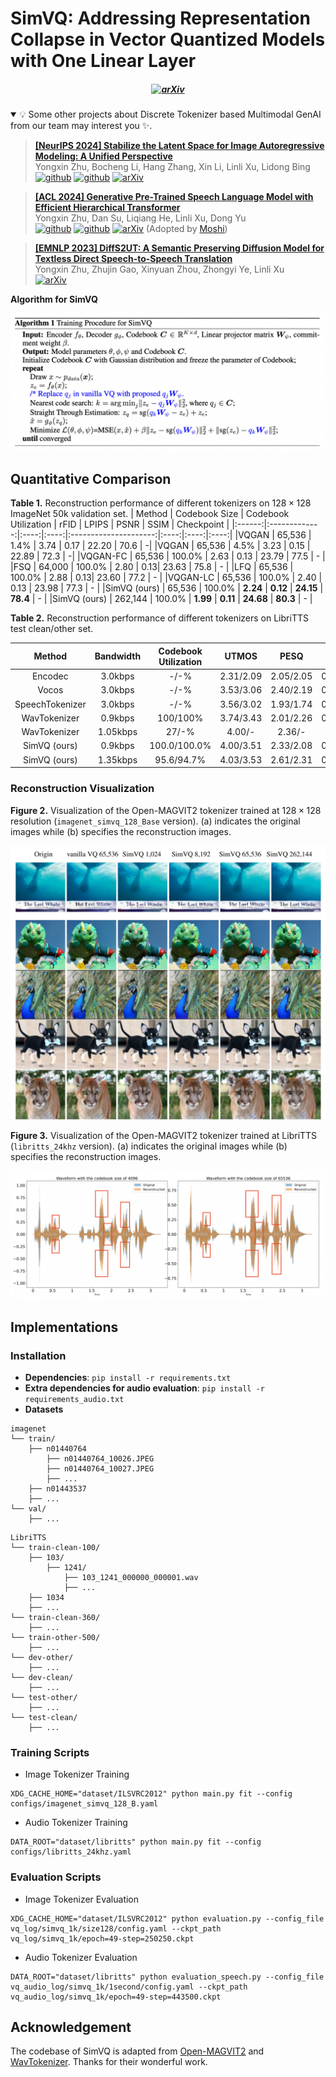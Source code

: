 # SimVQ: Addressing Representation Collapse in Vector Quantized Models with One Linear Layer


<h5 align="center">

[![arXiv](https://img.shields.io/badge/Arxiv-2411.02038-AD1C18.svg?logo=arXiv)](https://arxiv.org/abs/2411.02038)

</h5>



<details open><summary>💡 Some other projects about Discrete Tokenizer based Multimodal GenAI from our team may interest you ✨. </summary><p>
<!--  may -->

> [**[NeurIPS 2024] Stabilize the Latent Space for Image Autoregressive Modeling: A Unified Perspective**](https://github.com/DAMO-NLP-SG/DiGIT) <br>
> Yongxin Zhu, Bocheng Li, Hang Zhang, Xin Li, Linli Xu, Lidong Bing <br>
[![github](https://img.shields.io/badge/-Github-black?logo=github)](https://github.com/DAMO-NLP-SG/DiGIT)  [![github](https://img.shields.io/github/stars/DAMO-NLP-SG/DiGIT.svg?style=social)](https://github.com/DAMO-NLP-SG/DiGIT) [![arXiv](https://img.shields.io/badge/Arxiv-2410.12490-b31b1b.svg?logo=arXiv)](https://arxiv.org/abs/2410.12490) <br>

> [**[ACL 2024] Generative Pre-Trained Speech Language Model with Efficient Hierarchical Transformer**](https://github.com/youngsheen/GPST) <br>
> Yongxin Zhu, Dan Su, Liqiang He, Linli Xu, Dong Yu <br>
[![github](https://img.shields.io/badge/-Github-black?logo=github)](https://github.com/youngsheen/GPST)  [![github](https://img.shields.io/github/stars/youngsheen/GPST.svg?style=social)](https://github.com/youngsheen/GPST) [![arXiv](https://img.shields.io/badge/Arxiv-2406.00976-b31b1b.svg?logo=arXiv)](https://arxiv.org/abs/2406.00976) (Adopted by [Moshi](https://arxiv.org/abs/2410.00037))<br>

> [**[EMNLP 2023] DiffS2UT: A Semantic Preserving Diffusion Model for Textless Direct Speech-to-Speech Translation**](https://aclanthology.org/2023.emnlp-main.709) <br>
> Yongxin Zhu, Zhujin Gao, Xinyuan Zhou, Zhongyi Ye, Linli Xu <br>
[![arXiv](https://img.shields.io/badge/Arxiv-2310.17570-b31b1b.svg?logo=arXiv)](https://arxiv.org/abs/2310.17570) <br>

</p></details>


**Algorithm for SimVQ** 

<p align="center">
<img src="./assets/Algorithm.png">
</p>


## Quantitative Comparison

**Table 1.** Reconstruction performance of different tokenizers on $128 \times 128$ ImageNet 50k validation set.
| Method | Codebook Size | Codebook Utilization | rFID | LPIPS | PSNR | SSIM | Checkpoint |
|:------:|:-------------:|:----:|:----:|:---------------------:|:----:|:----:|:----:|
|VQGAN | 65,536 |  1.4% | 3.74 |  0.17 | 22.20 | 70.6 | -|
|VQGAN | 65,536 |  4.5% | 3.23 |  0.15 | 22.89 | 72.3 | -|
|VQGAN-FC | 65,536 | 100.0% | 2.63 | 0.13 | 23.79 | 77.5 | - |
|FSQ | 64,000 | 100.0% | 2.80 | 0.13| 23.63 | 75.8 | - |
|LFQ | 65,536 | 100.0% | 2.88 | 0.13| 23.60 | 77.2 | - |
|VQGAN-LC | 65,536 | 100.0% | 2.40 | 0.13 | 23.98 | 77.3 | - |
|SimVQ (ours) | 65,536 | 100.0% | **2.24** | **0.12** | **24.15** | **78.4** | - |
|SimVQ (ours) | 262,144 | 100.0% | **1.99** | **0.11** | **24.68** | **80.3** | - |

   
**Table 2.** Reconstruction performance of different tokenizers on LibriTTS test clean/other set.

| Method | Bandwidth | Codebook Utilization | UTMOS | PESQ | STOI | V/UV F1 | Checkpoint |
|:------:|:-------------:|:----:|:----:|:---------------------:|:----:|:----:|:----:|
|Encodec | 3.0kbps | -/-% | 2.31/2.09 | 2.05/2.05 | 0.90/0.88 | 0.92/0.89 | - |
|Vocos | 3.0kbps | -/-% | 3.53/3.06 | 2.40/2.19 | 0.92/0.90 | 0.94/0.91 | - |
|SpeechTokenizer | 3.0kbps | -/-% | 3.56/3.02 | 1.93/1.74 | 0.88/0.84 | 0.93/0.89 | - |
|WavTokenizer | 0.9kbps | 100/100% | 3.74/3.43 | 2.01/2.26 | 0.89/0.89 | 0.92/0.92 | - |
|WavTokenizer | 1.05kbps | 27/-% | 4.00/- | 2.36/- | 0.81/- | 0.94/- | - |
|SimVQ (ours) | 0.9kbps | 100.0/100.0% | 4.00/3.51 | 2.33/2.08 | 0.91/0.88 | 0.94/0.91 | - |
|SimVQ (ours) | 1.35kbps | 95.6/94.7% | 4.03/3.53 | 2.61/2.31 | 0.93/0.90 | 0.95/0.93 | - |


### Reconstruction Visualization

**Figure 2.** Visualization of the Open-MAGVIT2 tokenizer trained at $128 \times 128$ resolution (`imagenet_simvq_128_Base` version). (a) indicates the original images while (b) specifies the reconstruction images.
<p align="center">
    <img src="./assets/case_image.png">
</p>

**Figure 3.** Visualization of the Open-MAGVIT2 tokenizer trained at LibriTTS (`libritts_24khz` version). (a) indicates the original images while (b) specifies the reconstruction images.
<p align="center">
    <img src="./assets/case_audio.png">
</p>


## Implementations

### Installation

- **Dependencies**: `pip install -r requirements.txt`
- **Extra dependencies for audio evaluation**: `pip install -r requirements_audio.txt`
- **Datasets**
```
imagenet
└── train/
    ├── n01440764
        ├── n01440764_10026.JPEG
        ├── n01440764_10027.JPEG
        ├── ...
    ├── n01443537
    ├── ...
└── val/
    ├── ...
```

```
LibriTTS
└── train-clean-100/
    ├── 103/
        ├── 1241/
            ├── 103_1241_000000_000001.wav
            ├── ...
    ├── 1034
    ├── ...
└── train-clean-360/
    ├── ...
└── train-other-500/
    ├── ...
└── dev-other/
    ├── ...
└── dev-clean/
    ├── ...
└── test-other/
    ├── ...
└── test-clean/
    ├── ...
```

### Training Scripts
* Image Tokenizer Training
```
XDG_CACHE_HOME="dataset/ILSVRC2012" python main.py fit --config configs/imagenet_simvq_128_B.yaml
```

* Audio Tokenizer Training
```
DATA_ROOT="dataset/libritts" python main.py fit --config configs/libritts_24khz.yaml
```

### Evaluation Scripts
* Image Tokenizer Evaluation
```
XDG_CACHE_HOME="dataset/ILSVRC2012" python evaluation.py --config_file vq_log/simvq_1k/size128/config.yaml --ckpt_path vq_log/simvq_1k/epoch=49-step=250250.ckpt
```

* Audio Tokenizer Evaluation
```
DATA_ROOT="dataset/libritts" python evaluation_speech.py --config_file vq_audio_log/simvq_1k/1second/config.yaml --ckpt_path vq_audio_log/simvq_1k/epoch=49-step=443500.ckpt
```

## Acknowledgement
The codebase of SimVQ is adapted from [Open-MAGVIT2](https://github.com/TencentARC/Open-MAGVIT2) and [WavTokenizer](https://github.com/jishengpeng/WavTokenizer). Thanks for their wonderful work.